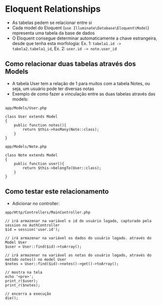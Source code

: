 # Eloquent Relationships

- As tabelas pedem se relacionar entre si
- Cada model do Eloquent (`use Illuminate\Database\Eloquent\Model`) representa uma tabela da base de dados
- O Eloquent consegue determinar automaticamente a chave estrangeira, desde que tenha esta morfologia:
	Ex. 1: `tabela1.id -> tabela2.tabela1_id`,
	Ex. 2: `user.id -> note.user_id`

## Como relacionar duas tabelas através dos Models

- A tabela User tem a relação de 1 para muitos com a tabela Notes, ou seja, um usuário pode ter diversas notas
- Exemplo de como fazer a vinculação entre as duas tabelas através das models:

```
app/Models/User.php

class User extends Model
{
    public function notes(){
        return $this->hasMany(Note::class);
    }
}
```

```
app/Models/Note.php

class Note extends Model
{
    public function user(){
        return $this->belongTo(User::class);
    }
}
```

## Como testar este relacionamento

- Adicionar no controller:

```
app/Http/Controllers/MainController.php

// irá armazenar na variável o id do usuário logado, capturado pela session no AuthController
$id = session('user.id');

// irá armazenar na variável os dados do usuário logado. através do Model User
$user = User::find($id)->toArray();

// irá armazenar na variável as notas do usuário logado, através do metódo notes() no model User
$notes = User::find($id)->notes()->get()->toArray();

// mostra na tela
echo '<pre>';
print_r($user);
print_r($notes);

// encerra a execução
die();
```
